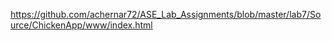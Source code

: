 
https://github.com/achernar72/ASE_Lab_Assignments/blob/master/lab7/Source/ChickenApp/www/index.html
